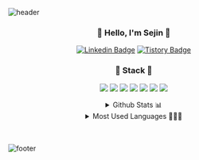 ![header](https://capsule-render.vercel.app/api?type=waving)



<div align="center">
     <h3> 💙 Hello, I'm Sejin 💙 </h3>

[![Linkedin Badge](https://img.shields.io/badge/-LinkedIn-blue?style=flat-square&logo=Linkedin&logoColor=white&link=https://www.linkedin.com/in/threegenie/)](https://www.linkedin.com/in/threegenie/)
[![Tistory Badge](https://img.shields.io/badge/Blog-E63E6D?style=flat-square&logo=Blogger&logoColor=white&link=https://threegenie.tistory.com/)](https://threegenie.tistory.com/)
<!-- [![OOPY Badge](https://img.shields.io/badge/Resume-890596?style=flat-square&logo=Riseup&logoColor=white&link=https://threegenie.notion.site/Sejin-Kim-0240eecbd5ee4d52859b974ee28d2367)](https://threegenie.notion.site/Sejin-Kim-0240eecbd5ee4d52859b974ee28d2367) -->

     
  </div>

<div align="center">
  <h3> 💙 Stack 💙 </h3>
  
<img src="https://img.shields.io/badge/Python-2541B2?style=flat-square&logo=Python&logoColor=white"/></a>
<img src="https://img.shields.io/badge/Tensorflow-FF7600?style=flat-square&logo=Tensorflow&logoColor=white"/></a> 
<img src="https://img.shields.io/badge/HTML5-E34F26?style=flat-square&logo=HTML5&logoColor=white"/></a>
<img src="https://img.shields.io/badge/CSS3-1572B6?style=flat-square&logo=CSS3&logoColor=white"/></a> 
<img src="https://img.shields.io/badge/Django-66DE93?style=flat-square&logo=Django&logoColor=white"/></a>
<img src="https://img.shields.io/badge/PostgreSQL-FFD523?style=flat-square&logo=PostgreSQL&logoColor=white"/></a> 
<img src="https://img.shields.io/badge/C/C++-C490E4?style=flat-square&logo=c%2B%2B&logoColor=white"/></a> 

  
  </div>

<div align="center"; float:left;>

<details>
<summary> Github Stats 📊 </summary>
<div markdown="1">       

[![Sejin Kim's Github Stats](https://github-readme-stats.vercel.app/api?username=threegenie&show_icons=true&theme=buefy)](https://github.com/threegenie/github-readme-stats)

</div>
</details>
  </div>

<div align="center";float:left;>
<details>
<summary> Most Used Languages 💁🏻‍♀️ </summary>
<div markdown="1">       

[![Top Langs](https://github-readme-stats.vercel.app/api/top-langs/?username=threegenie&theme=buefy)](https://github.com/threegenie)
                              
</div>
</details>
  </div> 

<!-- <br>

<div align="center";float:left;>
     
[![Hits](https://hits.seeyoufarm.com/api/count/incr/badge.svg?url=https%3A%2F%2Fgithub.com%2Fthreegenie&count_bg=%238AB1FC&title_bg=%23555555&icon=&icon_color=%23E7E7E7&title=hits&edge_flat=true)](https://hits.seeyoufarm.com)
    
</div>    -->
     
<br></br>
![footer](https://capsule-render.vercel.app/api?type=waving&reversal=true)
